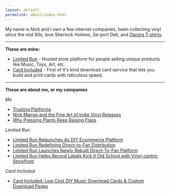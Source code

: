 ```yaml
---
layout: default
permalink: about/index.html
---
```


My name is Nick and I own a few internet companies, been collecting vinyl since the mid 90s, love Sherlock Holmes, Se-port Deli, and [Danzig T-shirts](http://teesfrommars.com).

---
**These are mine:**

* [Limited Run](http://limitedrun.com) - Hosted store platform for people selling unique products like Music, Toys, Art, etc.
* [Card Included](http://cardincluded.com) - First of it's kind download card service that lets you build and print cards with ridiculous speed.
 

---
**These are about me, or my companies**


*Me*


* [Trusting Platforms](http://cdixon.org/2011/12/20/trusting-platforms/)
* [Nick Mango and the Fine Art of Indie Vinyl Releases](http://www.hypebot.com/hypebot/2011/08/nick-mango-on-the-fine-art-of-indie-vinyl-releases.html)
* [Why Pressing Plants Keep Raising Flags](http://www.digitalmusicnews.com/stories/073111vinyl)


*Limited Run*

* [Limited Run Relaunches As DIY Ecommerce Platform](http://www.hypebot.com/hypebot/2012/07/limited-run-launches-as-cutting-edge-diy-ecommerce-platform.html)
* [Limited Run Redefining Direct-to-Fan Distribution](http://www.soundctrl.com/blog/2012/07/10/limited-run-redefining-direct-to-fan-distribution/)
* [Limited Run Launches Newly Rebuilt Direct-To-Fan Platform](http://www.sosoactive.com/limited-run-launches-newly-rebuilt-direct-to-fan-platform/)
* [Limited Run Helps Record Labels Kick It Old School with Vinyl-centric Storefront](http://pandodaily.com/2012/07/11/limited-run-helps-record-labels-kick-it-old-school-with-vinyl-centric-storefront/)


*Card Included*

* [Card Included: Low Cost DIY Music Download Cards & Custom Download Pages](http://hypebot.com/hypebot/2012/06/card-included-offers-low-cost-diy-music-download-cards-custom-download-pages.html)



